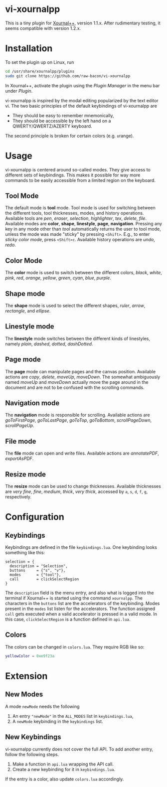 # vi-xournalpp
This is a tiny plugin for [Xournal++](https://github.com/xournalpp/xournalpp),
version 1.1.x. After rudimentary testing, it seems compatible with version 1.2.x.

# Installation
To set the plugin up on Linux, run

```bash
cd /usr/share/xournalpp/plugins
sudo git clone https://github.com/raw-bacon/vi-xournalpp
```

In Xournal++, activate the plugin using the _Plugin Manager_
in the menu bar under _Plugin_.

vi-xournalpp is inspired by the modal editing popularized
by the text editor vi.
The two basic principles of the default keybindings of vi-xournalpp are

- They should be easy to remember mnemonically,
- They should be accessible by the left hand on a QWERTY/QWERTZ/AZERTY keyboard.

The second principle is broken for certain colors (e.g. `o`range).

# Usage
vi-xournalpp is centered around so-called modes. They give access to different
sets of keybindings. This makes it possible for way more commands to be easily
accessible from a limited region on the keyboard.

## Tool Mode
The default mode is **tool** mode.
Tool mode is used for switching between the different tools, tool thicknesses,
modes, and history operations. Available tools are _pen_, _eraser_,
_selection_, _highlighter_, _tex_, _delete_, _file_.
Available modes are **color**, **shape**, **linestyle**, **page**, **navigation**.
Pressing any key in any mode other than _tool_ automatically
returns the user to tool mode, unless the mode was made "sticky"
by pressing `<Shift>`. E.g., to enter _sticky color mode_, press
`<Shift>c`.
Available history operations are _undo_, _redo_.

## Color Mode
The **color** mode is used to switch between the different colors,
_black_, _white_, _pink_, _red_, _orange_, _yellow_, _green_,
_cyan_, _blue_, _purple_.

## Shape mode
The **shape** mode is used to select the different shapes, _ruler_,
_arrow_, _rectangle_, and _ellipse_.

## Linestyle mode
The **linestyle** mode switches between the different kinds of linestyles,
namely _plain_, _dashed_, _dotted_, _dashDotted_.

## Page mode
The **page** mode can manipulate pages and the canvas position.
Available actions are _copy_, _delete_, _moveUp_, _moveDown_.
The somewhat ambiguously named _moveUp_ and _moveDown_
actually move the page around in the document
and are not to be confused with the scrolling commands.

## Navigation mode
The **navigation** mode is responsible for scrolling.
Available actions are
_goToFirstPage_, _goToLastPage_, _goToTop_, _goToBottom_,
_scrollPageDown_, _scrollPageUp_.

## File mode
The **file** mode can open and write files.
Available actions are _annotatePDF_, _exportAsPDF_.

## Resize mode
The **resize** mode can be used to change thicknesses.
Available thicknesses are
_very fine_, _fine_, _medium_, _thick_, _very thick_,
accessed by `a`, `s`, `d`, `f`, `g`, respectively.

# Configuration
## Keybindings
Keybindings are defined in the file `keybindings.lua`.
One keybinding looks something like this:

```
selection = {
  description = "Selection",
  buttons     = {"s", "v"},
  modes       = {"tool"},
  call        = clickSelectRegion
}
```

The `description` field is the menu
entry, and also what is logged into the terminal
if Xournal++ is started using the command `xournalpp`.
The characters in the `buttons` list are
the accelerators of the keybinding.
Modes present in the `modes` list listen
for the accelerators.
The function assigned `call` gets executed
when a valid accelerator is pressed
in a valid mode. In this case,
`clickSelectRegion` is a function
defined in `api.lua`.


## Colors
The colors can be changed in `colors.lua`.
They require RGB like so:
```lua
yellowColor = 0xe9f23a
```

# Extension
## New Modes
A mode `newMode` needs the following

1. An entry `"newMode"` in the `ALL_MODES` list in `keybindings.lua`,
2. A `newMode` keybinding in the `keybindings` list.

## New Keybindings
vi-xournalpp currently does not cover the full API. To add another entry,
follow the following steps.

1. Make a function in `api.lua` wrapping the API call.
2. Create a new keybinding for it in `keybindings.lua`.

If the entry is a color, also update `colors.lua` accordingly.
